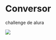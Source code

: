 # Conversor
challenge de alura
<p align="left">
   <img src="https://img.shields.io/badge/STATUS-EN%20DESAROLLO-green">
   </p>
